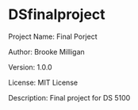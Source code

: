 # DSfinalproject
Project Name: Final Porject

Author: Brooke Milligan

Version: 1.0.0

License: MIT License

Description: Final project for DS 5100
